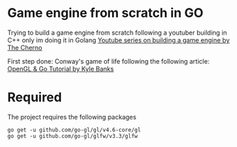 # Game engine from scratch in GO

Trying to build a game engine from scratch following a youtuber building in C++ only im doing it in Golang
[Youtube series on building a game engine by The Cherno](https://www.youtube.com/watch?v=dDQ_PVoWMIA)

First step done:
Conway's game of life following the following article: 
[OpenGL & Go Tutorial by Kyle Banks](https://kylewbanks.com/blog/tutorial-opengl-with-golang-part-1-hello-opengl)

# Required

The project requires the following packages
```
go get -u github.com/go-gl/gl/v4.6-core/gl
go get -u github.com/go-gl/glfw/v3.3/glfw
```
